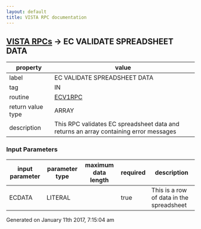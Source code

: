 ```yaml
---
layout: default
title: VISTA RPC documentation
---
```




## [VISTA RPCs](TableOfContent.md) &#8594; EC VALIDATE SPREADSHEET DATA 

 property | value 
--- | --- 
 label | EC VALIDATE SPREADSHEET DATA
 tag | IN
 routine | [ECV1RPC](http://code.osehra.org/dox/Routine_ECV1RPC_source.html)
 return value type | ARRAY
 description | This RPC validates EC spreadsheet data and returns an array containing error messages

### Input Parameters

| input parameter | parameter type | maximum data length | required | description | 
| --- | --- | --- | --- | --- | 
| ECDATA | LITERAL |  | true | This is a row of data in the spreadsheet | 




 Generated on January 11th 2017, 7:15:04 am